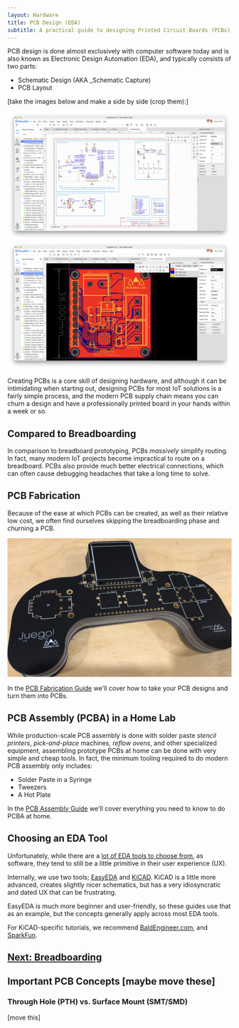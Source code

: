 ```yaml
---
layout: Hardware
title: PCB Design (EDA)
subtitle: A practical guide to designing Printed Circuit-Boards (PCBs).
---
```


PCB design is done almost exclusively with computer software today and is also known as Electronic Design Automation (EDA), and typically consists of two parts:

* Schematic Design (AKA _Schematic Capture)
* PCB Layout

[take the images below and make a side by side (crop them):]

![](../../../Schematic_Design.png)
![](../../../PCB_Design.png)

Creating PCBs is a core skill of designing hardware, and although it can be intimidating when starting out, designing PCBs for most IoT solutions is a fairly simple process, and the modern PCB supply chain means you can churn a design and have a professionally printed board in your hands within a week or so.

## Compared to Breadboarding

In comparison to breadboard prototyping, PCBs _massively_ simplify routing. In fact, many modern IoT projects become impractical to route on a breadboard. PCBs also provide much better electrical connections, which can often cause debugging headaches that take a long time to solve.


## PCB Fabrication

Because of the ease at which PCBs can be created, as well as their relative low cost, we often find ourselves skipping the breadboarding phase and churning a PCB.

![](../../../Juego_PCB.jpg)

In the [PCB Fabrication Guide](/Hardware/Design/PCB_Design_and_Assembly/PCB_Fabrication) we'll cover how to take your PCB designs and turn them into PCBs.

## PCB Assembly (PCBA) in a Home Lab

While production-scale PCB assembly is done with solder paste _stencil printers_, _pick-and-place_ machines, _reflow ovens_, and other specialized equipment, assembling prototype PCBs at home can be done with very simple and cheap tools. In fact, the minimum tooling required to do modern PCB assembly only includes:

 * Solder Paste in a Syringe
 * Tweezers
 * A Hot Plate

In the [PCB Assembly Guide](/Hardware/Design/PCB_Design_and_Assembly/PCB_Assembly) we'll cover everything you need to know to do PCBA at home.

## Choosing an EDA Tool

Unfortunately, while there are a [lot of EDA tools to choose from](https://en.wikipedia.org/wiki/Comparison_of_EDA_software), as software, they tend to still be a little primitive in their user experience (UX).

Internally, we use two tools; [EasyEDA](https://easyeda.com/) and [KiCAD](https://kicad.org/). KiCAD is a little more advanced, creates slightly nicer schematics, but has a very idiosyncratic and dated UX that can be frustrating.

EasyEDA is much more beginner and user-friendly, so these guides use that as an example, but the concepts generally apply across most EDA tools.

For KiCAD-specific tutorials, we recommend [BaldEngineer.com](https://www.baldengineer.com/?s=kicad&submit=Search), and [SparkFun](https://learn.sparkfun.com/tutorials/beginners-guide-to-kicad).

## [Next: Breadboarding](/Hardware/Design/PCB_Design_and_Assembly/Breadboarding)

## Important PCB Concepts [maybe move these]

### Through Hole (PTH) vs. Surface Mount (SMT/SMD)

[move this]

